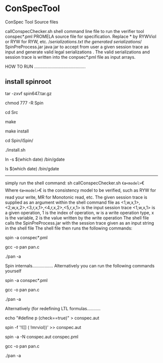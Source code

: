 # ConSpecTool
ConSpec Tool Source  files

callConspecChecker.sh         shell command line file to run the verifier tool
conspec*.pml                   PROMELA source file for specification. Replace * by RYWViol 			       or RYW for RYW, etc.
/*serializations.txt            the generated serializations*/
SpinPreProcess.jar            java jar to accept from user a given session trace as input and  generate valid legal serializations . The valid serializations and session trace is written into the conpsec*.pml file as input arrays.


HOW TO RUN ..........................................


install spinroot
---------------
tar -zxvf spin647.tar.gz

chmod 777 -R Spin

cd Src

make

make install

cd Spin/iSpin/

./install.sh

ln -s $(which date) /bin/gdate

ls $(which date) /bin/gdate

------------

simply run the shell command:
sh callConspecChecker.sh `€œ<model>`€
Where `€œ<model>`€ is the consistency model to be verified, such as RYW for read your write, MR for Monotonic read, etc.
The given session trace is supplied as an argument within the shell command file as <1,w,x,1>,<2,w,x,2>,<3,r,x,1>,<4,r,x,2>,<5,r,x,1> is the input session trace
<1,w,x,1> is a given operation, 1 is the index of operation, w is a write operation type, x is the variable, 2 is the value written by the write operation 
The shell file calls the SpinPreProcess.jar with the session trace given as an input string in the shell file
The shell file then runs the following commands:

spin -a conspec*.pml

gcc -o pan pan.c

./pan -a

Spin internals.................
Alternatively you can run the following commands yourself 

spin -a conspec*.pml

gcc -o pan pan.c

./pan -a

Alternatively (for redefining LTL formulas...........

echo "#define p (check==true)" > conspec.aut

spin -f '!([] ( !mrviol))' >> conspec.aut

spin -a -N conspec.aut conspec.pml

gcc -o pan pan.c

./pan -a
